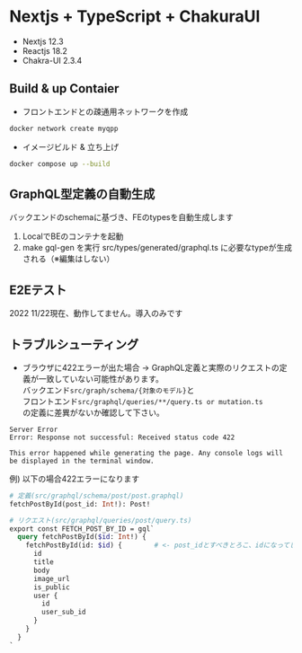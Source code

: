 # Nextjs + TypeScript + ChakuraUI
- Nextjs 12.3
- Reactjs 18.2
- Chakra-UI 2.3.4

## Build & up Contaier
- フロントエンドとの疎通用ネットワークを作成
```zsh
docker network create myqpp
```
- イメージビルド & 立ち上げ
```zsh
docker compose up --build
```

## GraphQL型定義の自動生成
バックエンドのschemaに基づき、FEのtypesを自動生成します
1. LocalでBEのコンテナを起動
1. make gql-gen を実行
src/types/generated/graphql.ts に必要なtypeが生成される（※編集はしない）

## E2Eテスト
2022 11/22現在、動作してません。導入のみです

## トラブルシューティング
- ブラウザに422エラーが出た場合
-> GraphQL定義と実際のリクエストの定義が一致していない可能性があります。  
バックエンド`src/graph/schema/{対象のモデル}`と  
フロントエンド`src/graphql/queries/**/query.ts or mutation.ts`  
の定義に差異がないか確認して下さい。
```
Server Error
Error: Response not successful: Received status code 422

This error happened while generating the page. Any console logs will be displayed in the terminal window.
```
例) 以下の場合422エラーになります
```graphql
# 定義(src/graphql/schema/post/post.graphql)
fetchPostById(post_id: Int!): Post!

# リクエスト(src/graphql/queries/post/query.ts)
export const FETCH_POST_BY_ID = gql`
  query fetchPostById($id: Int!) {
    fetchPostById(id: $id) {        # <- post_idとすべきとろこ、idになってしまっている
      id
      title
      body
      image_url
      is_public
      user {
        id
        user_sub_id
      }
    }
  }
`
```
